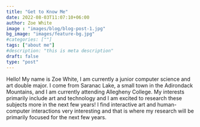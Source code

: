 ```yaml
---
title: "Get to Know Me"
date: 2022-08-03T11:07:10+06:00
author: Zoe White
image : "images/blog/blog-post-1.jpg"
bg_image: "images/feature-bg.jpg"
#categories: [""]
tags: ["about me"]
#description: "this is meta description"
draft: false
type: "post"
---
```



Hello! My name is Zoe White, I am currently a junior computer science and art double major. I come from Saranac Lake, a small town in the Adirondack Mountains, and I am currently attending Allegheny College. My interests primarily include art and technology and I am excited to research these subjects more in the next few years! I find interactive art and human-computer interactions very interesting and that is where my research will be primarily focused for the next few years. </p>